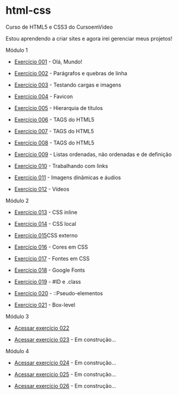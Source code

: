 # html-css
 Curso de HTML5 e CSS3 do CursoemVideo

 Estou aprendendo a criar sites e agora irei gerenciar meus projetos!

 Módulo 1
 
 <ul>
    <li><a href="https://juliafclima.github.io/html-css/exercicios/ex001/index.html">Exercício 001</a> - Olá,  Mundo!</li>
 </ul>

<ul>
    <li><a href="https://juliafclima.github.io/html-css/exercicios/ex002/index.html">Exercício 002</a> - Parágrafos e quebras de linha</li>
 </ul>
 
 <ul>
    <li><a href="https://juliafclima.github.io/html-css/exercicios/ex003/index.html">Exercício 003</a> - Testando cargas e imagens</li>
 </ul>
 
 <ul>
    <li><a href="https://juliafclima.github.io/html-css/exercicios/ex004/index.html">Exercício 004</a> - Favicon</li>
 </ul>
 
 <ul>
    <li><a href="https://juliafclima.github.io/html-css/exercicios/ex005/index.html">Exercício 005</a> - Hierarquia de títulos</li>
 </ul>

 <ul>
    <li><a href="https://juliafclima.github.io/html-css/exercicios/ex006/index.html">Exercício 006</a> - TAGS do HTML5</li>
 </ul>

 <ul>
    <li><a href="https://juliafclima.github.io/html-css/exercicios/ex007/index.html">Exercício 007</a> - TAGS do HTML5</li>
 </ul>

 <ul>
    <li><a href="https://juliafclima.github.io/html-css/exercicios/ex008/index.html">Exercício 008</a> - TAGS do HTML5</li>
 </ul>

 <ul>
    <li><a href="https://juliafclima.github.io/html-css/exercicios/ex009/index.html">Exercício 009</a> - Listas ordenadas, não ordenadas e de definição</li>
 </ul>

 <ul>
    <li><a href="https://juliafclima.github.io/html-css/exercicios/ex010/index.html">Exercício 010</a> - Trabalhando com links</li>
 </ul>

 <ul>
    <li><a href="https://juliafclima.github.io/html-css/exercicios/ex011/index.html">Exercício 011</a> - Imagens dinâmicas e áudios</li>
 </ul>

 <ul>
    <li><a href="https://juliafclima.github.io/html-css/exercicios/ex012/index.html">Exercício 012</a> - Vídeos</li>
 </ul>

Módulo 2

 <ul>
    <li><a href="https://juliafclima.github.io/html-css/exercicios/ex013/index.html">Exercício 013</a> - CSS inline</li>
 </ul>

 <ul>
    <li><a href="https://juliafclima.github.io/html-css/exercicios/ex014/index.html">Exercício 014</a> - CSS local</li>
 </ul>

 <ul>
    <li><a href="https://juliafclima.github.io/html-css/exercicios/ex015/index.html">Exercício 015</a>CSS externo</li>
 </ul>

 <ul>
    <li><a href="https://juliafclima.github.io/html-css/exercicios/ex016/index.html">Exercício 016</a> - Cores em CSS</li>
 </ul>

 <ul>
    <li><a href="https://juliafclima.github.io/html-css/exercicios/ex017/index.html">Exercício 017</a> - Fontes em CSS</li>
 </ul>

 <ul>
    <li><a href="https://juliafclima.github.io/html-css/exercicios/ex018/index.html">Exercício 018</a> - Google Fonts</li>
 </ul>

 <ul>
    <li><a href="https://juliafclima.github.io/html-css/exercicios/ex019/index.html">Exercício 019</a> - #ID e .class</li>
 </ul>

 <ul>
    <li><a href="https://juliafclima.github.io/html-css/exercicios/ex020/index.html">Exercício 020</a> - ::Pseudo-elementos</li>
 </ul>

 <ul>
    <li><a href="https://juliafclima.github.io/html-css/exercicios/ex021/index.html">Exercício 021</a> - Box-level</li>
 </ul>

Módulo 3

 <ul>
    <li><a href="https://juliafclima.github.io/html-css/exercicios/ex022/index.html" target="_blank">Acessar exercício 022</a></li>
 </ul>

 <ul>
    <li><a href="#" target="_blank">Acessar exercício 023</a> - Em construção...</li>
 </ul>

 Módulo 4

  <ul>
    <li><a href="#" target="_blank">Acessar exercício 024</a> - Em construção...</li>
 </ul>

  <ul>
    <li><a href="#" target="_blank">Acessar exercício 025</a> - Em construção...</li>
 </ul>

  <ul>
    <li><a href="#" target="_blank">Acessar exercício 026</a> - Em construção...</li>
 </ul>
